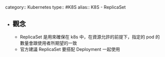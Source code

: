 category:: Kubernetes
type:: #K8S
alias:: K8S - ReplicaSet

- ## 觀念
	- ReplicaSet 是用來確保在 k8s 中，在資源允許的前提下，指定的 pod 的數量會跟使用者所期望的一致
	- 官方建議 ReplicaSet 要搭配 Deployment 一起使用